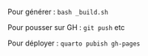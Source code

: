 Pour générer : ```bash _build.sh```

Pour pousser sur GH : ```git push``` etc 

Pour déployer : ```quarto pubish gh-pages``` 